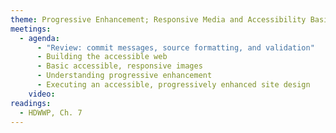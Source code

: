 ```yaml
---
theme: Progressive Enhancement; Responsive Media and Accessibility Basics
meetings:
  - agenda:
      - "Review: commit messages, source formatting, and validation"
      - Building the accessible web
      - Basic accessible, responsive images
      - Understanding progressive enhancement
      - Executing an accessible, progressively enhanced site design
    video:
readings:
  - HDWWP, Ch. 7
---
```

